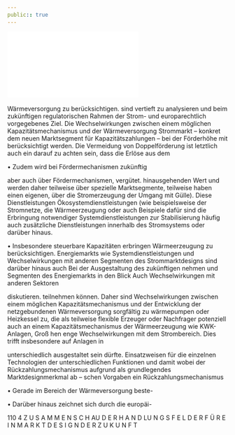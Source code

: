 ```yaml
---
public:: true
---
```

![./pages/page112.pdf](../assets/./pages/page112.pdf)




Wärmeversorgung zu berücksichtigen.
sind vertieft zu analysieren und beim zukünftigen regulatorischen Rahmen der Strom- und
europarechtlich vorgegebenes Ziel. Die Wechselwirkungen zwischen einem möglichen Kapazitätsmechanismus und der Wärmeversorgung
Strommarkt – konkret dem neuen Marktsegment für Kapazitätszahlungen – bei der Förderhöhe mit berücksichtigt werden. Die Vermeidung von Doppelförderung ist letztlich auch ein
darauf zu achten sein, dass die Erlöse aus dem

• Zudem wird bei Fördermechanismen zukünftig

aber auch über Fördermechanismen, vergütet.
hinausgehenden Wert und werden daher teilweise über spezielle Marktsegmente, teilweise
haben einen eigenen, über die Stromerzeugung
der Umgang mit Gülle). Diese Dienstleistungen
Ökosystemdienstleistungen (wie beispielsweise
der Stromnetze, die Wärmeerzeugung oder auch
Beispiele dafür sind die Erbringung notwendiger Systemdienstleistungen zur Stabilisierung
häufig auch zusätzliche Dienstleistungen innerhalb des Stromsystems oder darüber hinaus.

• Insbesondere steuerbare Kapazitäten erbringen
Wärmeerzeugung zu berücksichtigen.
Energiemarkts wie Systemdienstleistungen und
Wechselwirkungen mit anderen Segmenten des
Strommarktdesigns sind darüber hinaus auch
Bei der Ausgestaltung des zukünftigen
nehmen
und Segmenten des Energiemarkts in den Blick
Auch Wechselwirkungen mit anderen Sektoren

diskutieren.
teilnehmen können. Daher sind Wechselwirkungen zwischen einem möglichen Kapazitätsmechanismus und der Entwicklung der netzgebundenen Wärmeversorgung sorgfältig zu
wärmepumpen oder Heizkessel zu, die als teilweise flexible Erzeuger oder Nachfrager potenziell auch an einem Kapazitätsmechanismus
der Wärmeerzeugung wie KWK-Anlagen, Groß­
hen enge Wechselwirkungen mit dem Strombereich. Dies trifft insbesondere auf Anlagen in

unterschiedlich ausgestaltet sein dürfte.
Einsatzweisen für die einzelnen Technologien
der unterschiedlichen Funktionen und damit
wobei der Rückzahlungsmechanismus aufgrund
als grundlegendes Marktdesignmerkmal ab –
schen Vorgaben ein Rückzahlungsmechanismus

• Gerade im Bereich der Wärmeversorgung beste-

• Darüber hinaus zeichnet sich durch die europäi-

110 4 Z U S A M M E N S C H AU D E R H A N D LU N G S F E L D E R F Ü R E I N M A R K T D E S I G N D E R Z U K U N F T
